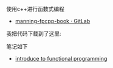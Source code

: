 
使用c++进行函数式编程

- [manning-fpcpp-book · GitLab](https://gitlab.com/manning-fpcpp-book)

我把代码下载到了这里: 

<toGitLink file="./" type="tree" branch="master" />

笔记如下

- [introduce to functional programming](./1.md)
